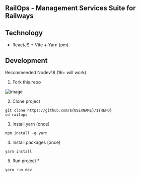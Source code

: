 ## RailOps - Management Services Suite for Railways

## Technology

- ReactJS + Vite + Yarn (pm)

## Development
Recommended Nodev18 (16+ will work)

1. Fork this repo

![image](https://github.com/binbard/railops/assets/28684962/861d13f1-7dbe-4d3a-91cb-d7d5b158e80e)

2. Clone project
```
git clone https://github.com/${USERNAME}/${REPO}
cd railops
```

3. Install yarn (once)
```
npm install -g yarn
```

4. Install packages (once)
```
yarn install
```

5. Run project *
```
yarn run dev
```
